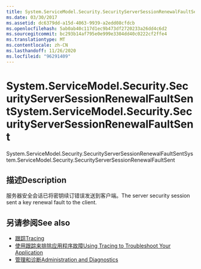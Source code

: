 ```yaml
---
title: System.ServiceModel.Security.SecurityServerSessionRenewalFaultSent
ms.date: 03/30/2017
ms.assetid: dc6379dd-a15d-4063-9939-a2edd08cfdcb
ms.openlocfilehash: 5ab0ab40c117d1ec9b473df2720233a26dd4c6d2
ms.sourcegitcommit: bc293b14af795e0e999e3304dd40c0222cf2ffe4
ms.translationtype: MT
ms.contentlocale: zh-CN
ms.lasthandoff: 11/26/2020
ms.locfileid: "96291409"
---
```

# <a name="systemservicemodelsecuritysecurityserversessionrenewalfaultsent"></a><span data-ttu-id="2ea3e-102">System.ServiceModel.Security.SecurityServerSessionRenewalFaultSent</span><span class="sxs-lookup"><span data-stu-id="2ea3e-102">System.ServiceModel.Security.SecurityServerSessionRenewalFaultSent</span></span>

<span data-ttu-id="2ea3e-103">System.ServiceModel.Security.SecurityServerSessionRenewalFaultSent</span><span class="sxs-lookup"><span data-stu-id="2ea3e-103">System.ServiceModel.Security.SecurityServerSessionRenewalFaultSent</span></span>  
  
## <a name="description"></a><span data-ttu-id="2ea3e-104">描述</span><span class="sxs-lookup"><span data-stu-id="2ea3e-104">Description</span></span>  

 <span data-ttu-id="2ea3e-105">服务器安全会话已将密钥续订错误发送到客户端。</span><span class="sxs-lookup"><span data-stu-id="2ea3e-105">The server security session sent a key renewal fault to the client.</span></span>  
  
## <a name="see-also"></a><span data-ttu-id="2ea3e-106">另请参阅</span><span class="sxs-lookup"><span data-stu-id="2ea3e-106">See also</span></span>

- [<span data-ttu-id="2ea3e-107">跟踪</span><span class="sxs-lookup"><span data-stu-id="2ea3e-107">Tracing</span></span>](index.md)
- [<span data-ttu-id="2ea3e-108">使用跟踪来排除应用程序故障</span><span class="sxs-lookup"><span data-stu-id="2ea3e-108">Using Tracing to Troubleshoot Your Application</span></span>](using-tracing-to-troubleshoot-your-application.md)
- [<span data-ttu-id="2ea3e-109">管理和诊断</span><span class="sxs-lookup"><span data-stu-id="2ea3e-109">Administration and Diagnostics</span></span>](../index.md)
